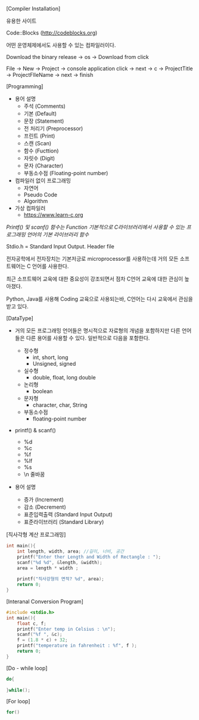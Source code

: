[Compiler Installation]

유용한 사이트

Code::Blocks (http://codeblocks.org)

어떤 운영체제에서도 사용할 수 있는 컴파일러이다.



Download the binary release -> os -> Download from click

File -> New -> Project -> console application click -> next -> c -> ProjectTitle -> ProjectFIleName -> next -> finish



[Programming]

- 용어 설명
  - 주석 (Comments)
  - 기본 (Default)
  - 문장 (Statement)
  - 전 처리기 (Preprocessor)
  - 프린트 (Print)
  - 스캔 (Scan)
  - 함수 (Fucttion)
  - 자릿수 (Digit)
  - 문자 (Character)
  - 부동소수점 (Floating-point number)
- 컴파일러 없이 프로그래밍
  - 자연어 
  - Pseudo Code
  - Algorithm
- 가상 컴파일러
  - https://www.learn-c,org

_Printf() 및 scanf() 함수는 Function  기본적으로 C라이브러리에서 사용할 수 있는 프로그래밍 언어의 기본 라이브러리 함수_

Stdio.h = Standard Input Output. Header file 

전자공학에서 전자장치는 기본저긍로 microprocessor를 사용하는데 거의 모든 소프트웨어는 C 언어를 사용한다.

최근 소프트웨어 교육에 대한 중요성이 강조되면서 점차 C언어 교육에 대한 관심이 높아졌다.

Python, Java를 사용해 Coding 교육으로 사용되는바,  C언어는 다시 교욱에서 관심을 받고 있다.



[DataType]

- 거의 모든 프로그래밍 언어들은 명시적으로 자료형의 개념을 포함하지만 다른 언어들은 다른 용어를 사용할 수 있다. 일반적으로 다음을 포함한다.
  - 정수형
    - int, short, long
    - Unsigned, signed 
  - 실수형
    - double, float, long double
  - 논리형
    - boolean
  - 문자형
    - character, char, String
  - 부동소수점
    - floating-point number
- printf() & scanf()
  - %d 
  - %c
  - %f
  - %lf
  - %s
  - \n 줄바꿈



- 용어 설명
  - 증가 (Increment)
  - 감소 (Decrement)
  - 표준입력출력 (Standard Input Output)
  - 표준라이브러리 (Standard Library)



[직사각형 계산 프로그래밍]

```c
int main(){
    int length, width, area; //길이, 너비, 공간
    printf("Enter ther Length and Width of Rectangle : ");
    scanf("%d %d", &length, &width);
    area = length * width ;
    
    printf("직사강형의 면적? %d", area);
    return 0;
}
```



[Interanal Conversion Program]

```c
#include <stdio.h>
int main(){
    float c, f;
    printf("Enter temp in Celsius : \n");
    scanf("%f ", &c);
    f = (1.8 * c) + 32;
    printf("temperature in fahrenheit : %f", f );
    return 0;
}
```

[Do - while loop]

```c
do{
    
}while();


```

[For loop]

```c
for()
```

